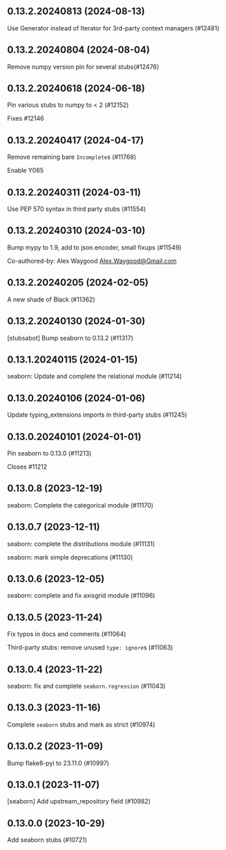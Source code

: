 ## 0.13.2.20240813 (2024-08-13)

Use Generator instead of Iterator for 3rd-party context managers (#12481)

## 0.13.2.20240804 (2024-08-04)

Remove numpy version pin for several stubs(#12476)

## 0.13.2.20240618 (2024-06-18)

Pin various stubs to numpy to < 2 (#12152)

Fixes #12146

## 0.13.2.20240417 (2024-04-17)

Remove remaining bare `Incomplete`s (#11768)

Enable Y065

## 0.13.2.20240311 (2024-03-11)

Use PEP 570 syntax in third party stubs (#11554)

## 0.13.2.20240310 (2024-03-10)

Bump mypy to 1.9, add to json.encoder, small fixups (#11549)

Co-authored-by: Alex Waygood <Alex.Waygood@Gmail.com>

## 0.13.2.20240205 (2024-02-05)

A new shade of Black (#11362)

## 0.13.2.20240130 (2024-01-30)

[stubsabot] Bump seaborn to 0.13.2 (#11317)

## 0.13.1.20240115 (2024-01-15)

seaborn: Update and complete the relational module (#11214)

## 0.13.0.20240106 (2024-01-06)

Update typing_extensions imports in third-party stubs (#11245)

## 0.13.0.20240101 (2024-01-01)

Pin seaborn to 0.13.0 (#11213)

Closes #11212

## 0.13.0.8 (2023-12-19)

seaborn: Complete the categorical module (#11170)

## 0.13.0.7 (2023-12-11)

seaborn: complete the distributions module (#11131)

seaborn: mark simple deprecations (#11130)

## 0.13.0.6 (2023-12-05)

seaborn: complete and fix axisgrid module (#11096)

## 0.13.0.5 (2023-11-24)

Fix typos in docs and comments (#11064)

Third-party stubs: remove unused `type: ignore`s (#11063)

## 0.13.0.4 (2023-11-22)

seaborn: fix and complete `seaborn.regression` (#11043)

## 0.13.0.3 (2023-11-16)

Complete `seaborn` stubs and mark as strict (#10974)

## 0.13.0.2 (2023-11-09)

Bump flake8-pyi to 23.11.0 (#10997)

## 0.13.0.1 (2023-11-07)

[seaborn] Add upstream_repository field (#10982)

## 0.13.0.0 (2023-10-29)

Add seaborn stubs (#10721)

